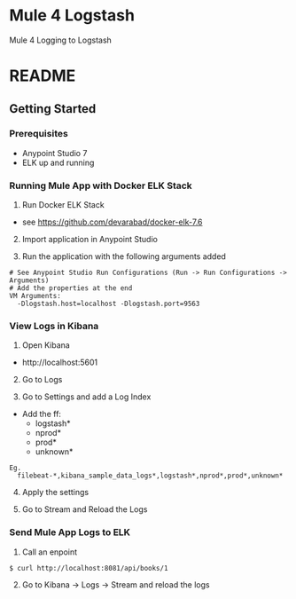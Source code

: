 # Mule 4 Logstash #
Mule 4 Logging to Logstash

# README #

## Getting Started ##

### Prerequisites ###
  - Anypoint Studio 7
  - ELK up and running

### Running Mule App with Docker ELK Stack ###
1. Run Docker ELK Stack
  - see https://github.com/devarabad/docker-elk-7.6

2. Import application in Anypoint Studio

3. Run the application with the following arguments added
```
# See Anypoint Studio Run Configurations (Run -> Run Configurations -> Arguments)
# Add the properties at the end
VM Arguments:
  -Dlogstash.host=localhost -Dlogstash.port=9563
```

### View Logs in Kibana ###
1. Open Kibana
  - http://localhost:5601

2. Go to Logs

3. Go to Settings and add a Log Index
  - Add the ff:
    - logstash*
    - nprod*
    - prod*
    - unknown*
```
Eg. 
  filebeat-*,kibana_sample_data_logs*,logstash*,nprod*,prod*,unknown*
```

4. Apply the settings

5. Go to Stream and Reload the Logs

### Send Mule App Logs to ELK ###
1. Call an enpoint
```
$ curl http://localhost:8081/api/books/1
```

2. Go to Kibana -> Logs -> Stream and reload the logs